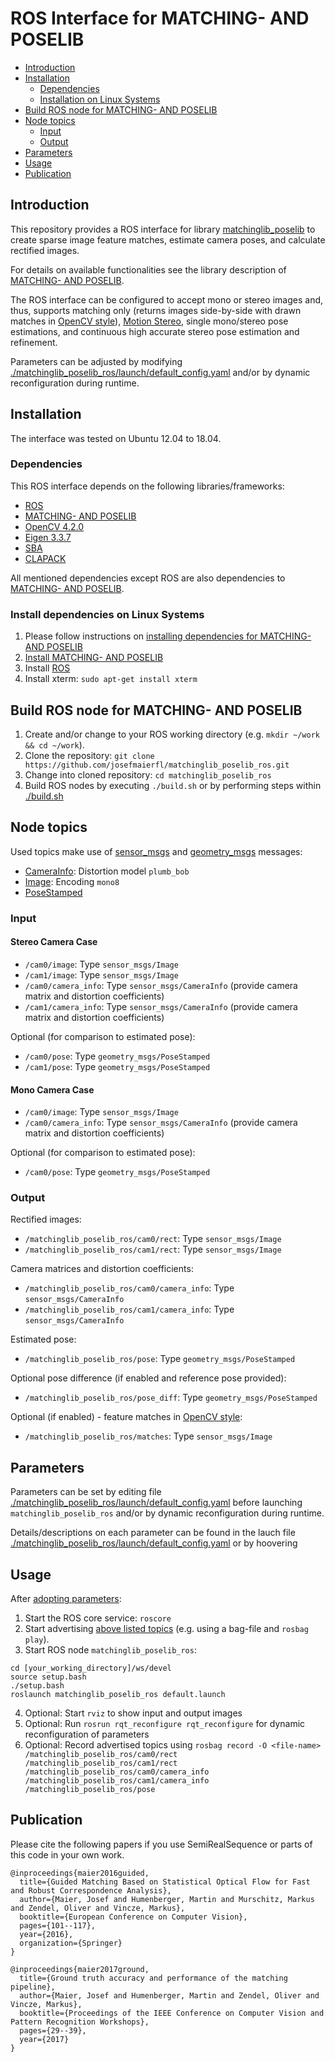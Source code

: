 # ROS Interface for MATCHING- AND POSELIB

- [Introduction](#introduction)
- [Installation](#installation)
  - [Dependencies](#dependencies)
  - [Installation on Linux Systems](#system-dependencies)
- [Build ROS node for MATCHING- AND POSELIB](#build)
- [Node topics](#node-topics)
  - [Input](#node-input)
  - [Output](#node-output)
- [Parameters](#parameters)
- [Usage](#usage)
- [Publication](#publication)

## Introduction <a name="introduction"></a>

This repository provides a ROS interface for library [matchinglib_poselib](https://github.com/josefmaierfl/matchinglib_poselib) to create sparse image feature matches, estimate camera poses, and calculate rectified images.

For details on available functionalities see the library description of [MATCHING- AND POSELIB](https://github.com/josefmaierfl/matchinglib_poselib).

The ROS interface can be configured to accept mono or stereo images and, thus, supports matching only (returns images side-by-side with drawn matches in [OpenCV style](https://docs.opencv.org/3.4/d4/d5d/group__features2d__draw.html#ga7421b3941617d7267e3f2311582f49e1)), [Motion Stereo](https://link.springer.com/chapter/10.1007/978-1-4612-2834-9_4), single mono/stereo pose estimations, and continuous high accurate stereo pose estimation and refinement.

Parameters can be adjusted by modifying [./matchinglib_poselib_ros/launch/default_config.yaml](./matchinglib_poselib_ros/launch/default_config.yaml) and/or by dynamic reconfiguration during runtime.

## Installation <a name="installation"></a>

The interface was tested on Ubuntu 12.04 to 18.04.

### Dependencies <a name="dependencies"></a>

This ROS interface depends on the following libraries/frameworks:
* [ROS](https://www.ros.org)
* [MATCHING- AND POSELIB](https://github.com/josefmaierfl/matchinglib_poselib)
* [OpenCV 4.2.0](https://opencv.org/)
* [Eigen 3.3.7](http://eigen.tuxfamily.org/index.php?title=Main_Page)
* [SBA](https://github.com/balintfodor/sba)
* [CLAPACK](https://github.com/NIRALUser/CLAPACK)

All mentioned dependencies except ROS are also dependencies to [MATCHING- AND POSELIB](https://github.com/josefmaierfl/matchinglib_poselib).

### Install dependencies on Linux Systems <a name="system-dependencies"></a>

1. Please follow instructions on [installing dependencies for MATCHING- AND POSELIB](https://github.com/josefmaierfl/matchinglib_poselib#system-dependencies)
2. [Install MATCHING- AND POSELIB](https://github.com/josefmaierfl/matchinglib_poselib#library)
3. Install [ROS](https://www.ros.org/install/)
4. Install xterm: `sudo apt-get install xterm`

## Build ROS node for MATCHING- AND POSELIB <a name="build"></a>

1. Create and/or change to your ROS working directory (e.g. `mkdir ~/work && cd ~/work`).
2. Clone the repository: `git clone https://github.com/josefmaierfl/matchinglib_poselib_ros.git`
3. Change into cloned repository: `cd matchinglib_poselib_ros`
4. Build ROS nodes by executing `./build.sh` or by performing steps within [./build.sh](./build.sh)

## Node topics <a name="node-topics"></a>

Used topics make use of [sensor_msgs](http://docs.ros.org/melodic/api/sensor_msgs/html/index-msg.html) and [geometry_msgs](http://docs.ros.org/melodic/api/geometry_msgs/html/index-msg.html) messages:
* [CameraInfo](http://docs.ros.org/melodic/api/sensor_msgs/html/msg/CameraInfo.html): Distortion model `plumb_bob`
* [Image](http://docs.ros.org/melodic/api/sensor_msgs/html/msg/Image.html): Encoding `mono8`
* [PoseStamped](http://docs.ros.org/melodic/api/geometry_msgs/html/msg/PoseStamped.html)

### Input <a name="node-input"></a>

#### Stereo Camera Case

* `/cam0/image`: Type `sensor_msgs/Image`
* `/cam1/image`: Type `sensor_msgs/Image`
* `/cam0/camera_info`: Type `sensor_msgs/CameraInfo` (provide camera matrix and distortion coefficients)
* `/cam1/camera_info`: Type `sensor_msgs/CameraInfo` (provide camera matrix and distortion coefficients)

Optional (for comparison to estimated pose):
* `/cam0/pose`: Type `geometry_msgs/PoseStamped`
* `/cam1/pose`: Type `geometry_msgs/PoseStamped`

#### Mono Camera Case

* `/cam0/image`: Type `sensor_msgs/Image`
* `/cam0/camera_info`: Type `sensor_msgs/CameraInfo` (provide camera matrix and distortion coefficients)

Optional (for comparison to estimated pose):
* `/cam0/pose`: Type `geometry_msgs/PoseStamped`

### Output <a name="node-output"></a>

Rectified images:
* `/matchinglib_poselib_ros/cam0/rect`: Type `sensor_msgs/Image`
* `/matchinglib_poselib_ros/cam1/rect`: Type `sensor_msgs/Image`

Camera matrices and distortion coefficients:
* `/matchinglib_poselib_ros/cam0/camera_info`: Type `sensor_msgs/CameraInfo`
* `/matchinglib_poselib_ros/cam1/camera_info`: Type `sensor_msgs/CameraInfo`

Estimated pose:
* `/matchinglib_poselib_ros/pose`: Type `geometry_msgs/PoseStamped`

Optional pose difference (if enabled and reference pose provided):
* `/matchinglib_poselib_ros/pose_diff`: Type `geometry_msgs/PoseStamped`

Optional (if enabled) - feature matches in [OpenCV style](https://docs.opencv.org/3.4/d4/d5d/group__features2d__draw.html#ga7421b3941617d7267e3f2311582f49e1):
* `/matchinglib_poselib_ros/matches`: Type `sensor_msgs/Image`

## Parameters <a name="parameters"></a>

Parameters can be set by editing file [./matchinglib_poselib_ros/launch/default_config.yaml](./matchinglib_poselib_ros/launch/default_config.yaml) before launching `matchinglib_poselib_ros` and/or by dynamic reconfiguration during runtime.

Details/descriptions on each parameter can be found in the lauch file [./matchinglib_poselib_ros/launch/default_config.yaml](./matchinglib_poselib_ros/launch/default_config.yaml) or by hoovering

## Usage <a name="usage"></a>

After [adopting parameters](#parameters):
1. Start the ROS core service: `roscore`
2. Start advertising [above listed topics](#node-input) (e.g. using a bag-file and `rosbag play`).
3. Start ROS node `matchinglib_poselib_ros`:
```
cd [your_working_directory]/ws/devel
source setup.bash
./setup.bash
roslaunch matchinglib_poselib_ros default.launch
```
4. Optional: Start `rviz` to show input and output images
5. Optional: Run `rosrun rqt_reconfigure rqt_reconfigure` for dynamic reconfiguration of parameters
6. Optional: Record advertised topics using `rosbag record -O <file-name> /matchinglib_poselib_ros/cam0/rect /matchinglib_poselib_ros/cam1/rect /matchinglib_poselib_ros/cam0/camera_info /matchinglib_poselib_ros/cam1/camera_info /matchinglib_poselib_ros/pose`

## Publication <a name="publication"></a>

Please cite the following papers if you use SemiRealSequence or parts of this code in your own work.

```
@inproceedings{maier2016guided,
  title={Guided Matching Based on Statistical Optical Flow for Fast and Robust Correspondence Analysis},
  author={Maier, Josef and Humenberger, Martin and Murschitz, Markus and Zendel, Oliver and Vincze, Markus},
  booktitle={European Conference on Computer Vision},
  pages={101--117},
  year={2016},
  organization={Springer}
}
```

```
@inproceedings{maier2017ground,
  title={Ground truth accuracy and performance of the matching pipeline},
  author={Maier, Josef and Humenberger, Martin and Zendel, Oliver and Vincze, Markus},
  booktitle={Proceedings of the IEEE Conference on Computer Vision and Pattern Recognition Workshops},
  pages={29--39},
  year={2017}
}
```
